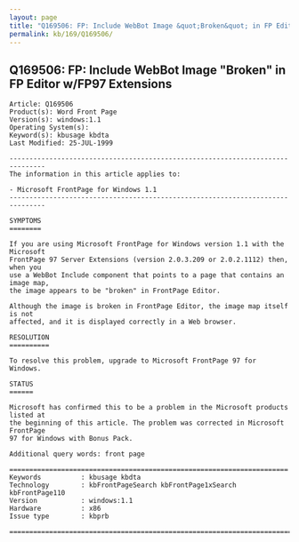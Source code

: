 ```yaml
---
layout: page
title: "Q169506: FP: Include WebBot Image &quot;Broken&quot; in FP Editor w/FP97 Extensions"
permalink: kb/169/Q169506/
---
```


## Q169506: FP: Include WebBot Image &quot;Broken&quot; in FP Editor w/FP97 Extensions

	Article: Q169506
	Product(s): Word Front Page
	Version(s): windows:1.1
	Operating System(s): 
	Keyword(s): kbusage kbdta
	Last Modified: 25-JUL-1999
	
	-------------------------------------------------------------------------------
	The information in this article applies to:
	
	- Microsoft FrontPage for Windows 1.1 
	-------------------------------------------------------------------------------
	
	SYMPTOMS
	========
	
	If you are using Microsoft FrontPage for Windows version 1.1 with the Microsoft
	FrontPage 97 Server Extensions (version 2.0.3.209 or 2.0.2.1112) then, when you
	use a WebBot Include component that points to a page that contains an image map,
	the image appears to be "broken" in FrontPage Editor.
	
	Although the image is broken in FrontPage Editor, the image map itself is not
	affected, and it is displayed correctly in a Web browser.
	
	RESOLUTION
	==========
	
	To resolve this problem, upgrade to Microsoft FrontPage 97 for Windows.
	
	STATUS
	======
	
	Microsoft has confirmed this to be a problem in the Microsoft products listed at
	the beginning of this article. The problem was corrected in Microsoft FrontPage
	97 for Windows with Bonus Pack.
	
	Additional query words: front page
	
	======================================================================
	Keywords          : kbusage kbdta 
	Technology        : kbFrontPageSearch kbFrontPage1xSearch kbFrontPage110
	Version           : windows:1.1
	Hardware          : x86
	Issue type        : kbprb
	
	=============================================================================
	
